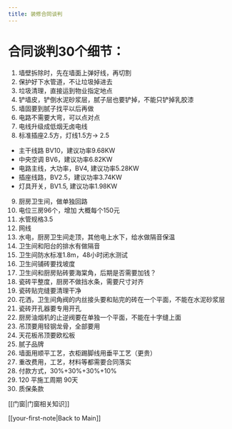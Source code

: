 ```yaml
---
title: 装修合同谈判
---
```


# 合同谈判30个细节：
1. 墙壁拆除时，先在墙面上弹好线，再切割
2. 保护好下水管道，不让垃圾掉进去
3. 垃圾清理，直接运到物业指定地点
4. 铲墙皮，铲倒水泥砂浆层，腻子层也要铲掉，不能只铲掉乳胶漆
5. 墙固要到腻子找平以后再做
6. 电路不需要大弯，可以点对点
7. 电线升级成低烟无卤电线
8. 标准插座2.5方，灯线1.5方-> 2.5
  - 主干线路 BV10，建议功率9.68KW
  - 中央空调 BV6，建议功率6.82KW
  - 电路主线，大功率，BV4, 建议功率5.28KW
  - 插座线路，BV2.5，建议功率3.74KW
  - 灯具开关，BV1.5, 建议功率1.98KW
9. 厨房卫生间，做单独回路
10. 电位三房96个，增加 大概每个150元
11. 水管规格3.5
12. 网线
13. 水电，厨房卫生间走顶，其他电上水下，给水做隔音保温
14. 卫生间和阳台的排水有做隔音
15. 卫生间防水标准1.8m，48小时闭水测试
16. 卫生间铺砖要找坡度
17. 卫生间和厨房贴砖要海棠角，后期是否需要加钱？
18. 瓷砖平整度，厨房不做挡水条，需要尺寸对齐
19. 瓷砖贴完缝要清理干净
20. 花洒，卫生间角阀的内丝接头要和贴完的砖在一个平面，不能在水泥砂浆层
21. 瓷砖开孔器要专用开孔
22. 厨房油烟机的止逆阀要在单独一个平面，不能在十字缝上面
23. 吊顶要用轻钢龙骨，全部要用
24. 天花板吊顶要欧松板
25. 腻子品牌
26. 墙面用顺平工艺，衣柜踢脚线用垂平工艺（更贵）
27. 重改费用，工艺，材料等都需要合同落实
28. 付款方式，30%+30%+30%+10%
29. 120 平施工周期 90天
30. 质保条款


[[门窗|门窗相关知识]]

[[your-first-note|Back to Main]]